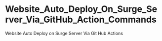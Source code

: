# Website_Auto_Deploy_On_Surge_Server_Via_GitHub_Action_Commands
Website Auto Deploy on Surge Server Via Git Hub Actions

